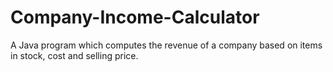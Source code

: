 # Company-Income-Calculator
A Java program which computes the revenue of a  company based on items in stock, cost and selling  price.
